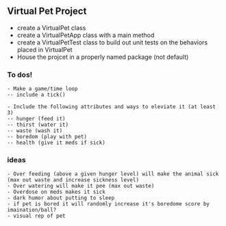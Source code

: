## Virtual Pet Project
- create a VirtualPet class
- create a VirtualPetApp class with a main method
- create a VirtualPetTest class to build out unit tests on the behaviors placed in VirtualPet
- House the projcet in a properly named package (not default)

### To dos!
	- Make a game/time loop
	-- include a tick()
	
	- Include the following attributes and ways to eleviate it (at least 3)
	-- hunger (feed it)
	-- thirst (water it)
	-- waste (wash it)
	-- boredom (play with pet)
	-- health (give it meds if sick)

### ideas
	- Over feeding (above a given hunger level) will make the animal sick (max out waste and increase sickness level)
	- Over watering will make it pee (max out waste)
	- Overdose on meds makes it sick 
	- dark humor about putting to sleep
	- if pet is bored it will randomly increase it's boredome score by imaination/ball?
	- visual rep of pet

